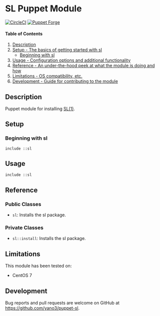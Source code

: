 # SL Puppet Module

[![CircleCI](https://circleci.com/gh/yano3/puppet-sl.svg?style=shield)](https://circleci.com/gh/yano3/puppet-sl)
[![Puppet Forge](https://img.shields.io/puppetforge/v/yano3/sl.svg?style=flat-square)](https://forge.puppet.com/yano3/sl)

#### Table of Contents

1. [Description](#description)
2. [Setup - The basics of getting started with sl](#setup)
    * [Beginning with sl](#beginning-with-sl)
3. [Usage - Configuration options and additional functionality](#usage)
4. [Reference - An under-the-hood peek at what the module is doing and how](#reference)
5. [Limitations - OS compatibility, etc.](#limitations)
6. [Development - Guide for contributing to the module](#development)

## Description

Puppet module for installing [SL(1)](https://github.com/mtoyoda/sl).

## Setup

### Beginning with sl

```
include ::sl
```

## Usage

```
include ::sl
```

## Reference

### Public Classes

- `sl`: Installs the sl package.

### Private Classes

- `sl::install`: Installs the sl package.

## Limitations

This module has been tested on:

- CentOS 7

## Development

Bug reports and pull requests are welcome on GitHub at https://github.com/yano3/puppet-sl.
